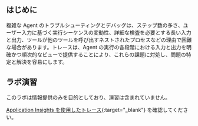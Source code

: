 ## はじめに

複雑な Agent のトラブルシューティングとデバッグは、ステップ数の多さ、ユーザー入力に基づく実行シーケンスの変動性、詳細な検査を必要とする長い入力と出力、ツールが他のツールを呼び出すネストされたプロセスなどの理由で困難な場合があります。トレースは、Agent の実行の各段階における入力と出力を明確かつ順次的なビューで提供することにより、これらの課題に対処し、問題の特定と解決を容易にします。

## ラボ演習

このラボは情報提供のみを目的としており、演習は含まれていません。

[Application Insights を使用したトレース](https://learn.microsoft.com/azure/ai-services/agents/concepts/tracing){:target="_blank"} を確認してください。
